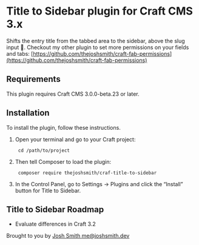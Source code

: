 # Title to Sidebar plugin for Craft CMS 3.x

Shifts the entry title from the tabbed area to the sidebar, above the slug input 🙏. Checkout my other plugin to set more permissions on your fields and tabs: [https://github.com/thejoshsmith/craft-fab-permissions](https://github.com/thejoshsmith/craft-fab-permissions)

## Requirements

This plugin requires Craft CMS 3.0.0-beta.23 or later.

## Installation

To install the plugin, follow these instructions.

1. Open your terminal and go to your Craft project:

        cd /path/to/project

2. Then tell Composer to load the plugin:

        composer require thejoshsmith/craf-title-to-sidebar

3. In the Control Panel, go to Settings → Plugins and click the “Install” button for Title to Sidebar.

## Title to Sidebar Roadmap

+ Evaluate differences in Craft 3.2

Brought to you by [Josh Smith <me@joshsmith.dev>](https://www.joshsmith.dev)
